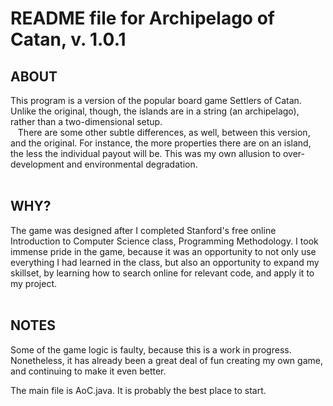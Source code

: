 # README file for Archipelago of Catan, v. 1.0.1  

## ABOUT  
This program is a version of the popular board game Settlers of Catan. Unlike the original, though, the islands are in a string (an archipelago), rather than a two-dimensional setup.  
  
There are some other subtle differences, as well, between this version, and the original. For instance, the more properties there are on an island, the less the individual payout will be. This was my own allusion to over-development and environmental degradation.  
  
## WHY?
The game was designed after I completed Stanford's free online Introduction to Computer Science class, Programming Methodology. I took immense pride in the game, because it was an opportunity to not only use everything I had learned in the class, but also an opportunity to expand my skillset, by learning how to search online for relevant code, and apply it to my project.  
  
## NOTES
Some of the game logic is faulty, because this is a work in progress. Nonetheless, it has already been a great deal of fun creating my own game, and continuing to make it even better.  
  
The main file is AoC.java. It is probably the best place to start.
